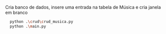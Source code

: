 Cria banco de dados, insere uma entrada na tabela de Música e cria janela em branco
```bash
  python .\crud\crud_musica.py
  python .\main.py
